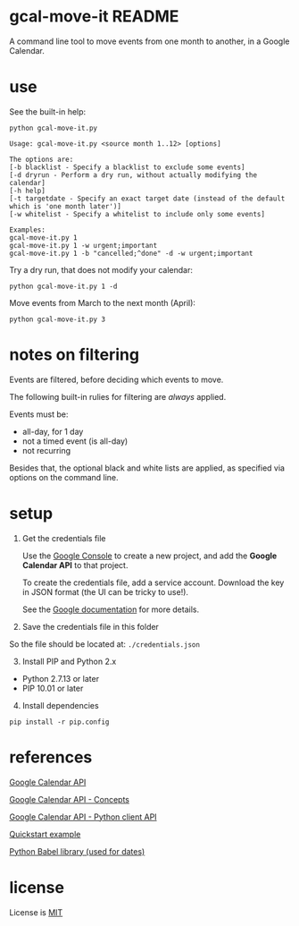 # gcal-move-it README

A command line tool to move events from one month to another, in a Google Calendar.

# use

See the built-in help:

```
python gcal-move-it.py
```

```
Usage: gcal-move-it.py <source month 1..12> [options]

The options are:
[-b blacklist - Specify a blacklist to exclude some events]
[-d dryrun - Perform a dry run, without actually modifying the calendar]
[-h help]
[-t targetdate - Specify an exact target date (instead of the default which is 'one month later')]
[-w whitelist - Specify a whitelist to include only some events]

Examples:
gcal-move-it.py 1
gcal-move-it.py 1 -w urgent;important
gcal-move-it.py 1 -b "cancelled;^done" -d -w urgent;important
```

Try a dry run, that does not modify your calendar:

```
python gcal-move-it.py 1 -d
```

Move events from March to the next month (April):

```
python gcal-move-it.py 3
```

# notes on filtering

Events are filtered, before deciding which events to move.

The following built-in rulies for filtering are _always_ applied.

Events must be:

- all-day, for 1 day
- not a timed event (is all-day)
- not recurring

Besides that, the optional black and white lists are applied, as specified via options on the command line.

# setup

1. Get the credentials file

   Use the [Google Console](https://console.cloud.google.com/) to create a new project, and add the **Google Calendar API** to that project.

   To create the credentials file, add a service account. Download the key in JSON format (the UI can be tricky to use!).

   See the [Google documentation](https://cloud.google.com/docs/authentication/getting-started) for more details.

2. Save the credentials file in this folder

So the file should be located at: `./credentials.json`

3. Install PIP and Python 2.x

- Python 2.7.13 or later
- PIP 10.01 or later

4. Install dependencies

```
pip install -r pip.config
```

# references

[Google Calendar API](https://developers.google.com/calendar/v3/reference/events/list)

[Google Calendar API - Concepts](https://developers.google.com/calendar/concepts)

[Google Calendar API - Python client API](http://googleapis.github.io/google-api-python-client/docs/dyn/calendar_v3.events.html)

[Quickstart example](https://developers.google.com/calendar/quickstart/python)

[Python Babel library (used for dates)](http://babel.pocoo.org/en/latest/)

# license

License is [MIT](./LICENSE)
